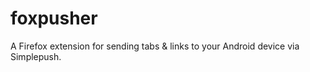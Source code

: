 # foxpusher
A Firefox extension for sending tabs &amp; links to your Android device via Simplepush.
